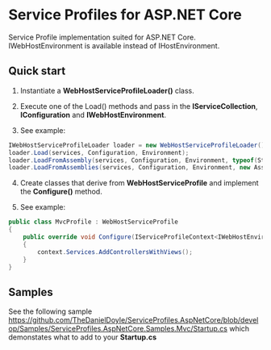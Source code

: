 # Service Profiles for ASP.NET Core

Service Profile implementation suited for ASP.NET Core. IWebHostEnvironment is available instead of IHostEnvironment.

## Quick start

1. Instantiate a __WebHostServiceProfileLoader()__ class.

2. Execute one of the Load() methods and pass in the __IServiceCollection__, __IConfiguration__ and __IWebHostEnvironment__.

3. See example:

````csharp
IWebHostServiceProfileLoader loader = new WebHostServiceProfileLoader();
loader.Load(services, Configuration, Environment);
loader.LoadFromAssembly(services, Configuration, Environment, typeof(Startup).Assembly);
loader.LoadFromAssemblies(services, Configuration, Environment, new Assembly[] {typeof(Startup).Assembly});
````

4. Create classes that derive from __WebHostServiceProfile__ and implement the __Configure()__ method.

5. See example:

````csharp
public class MvcProfile : WebHostServiceProfile
{
    public override void Configure(IServiceProfileContext<IWebHostEnvironment> context)
    {
        context.Services.AddControllersWithViews();
    }
}
````

## Samples

See the following sample <https://github.com/TheDanielDoyle/ServiceProfiles.AspNetCore/blob/develop/Samples/ServiceProfiles.AspNetCore.Samples.Mvc/Startup.cs> which demonstates what to add to your __Startup.cs__

